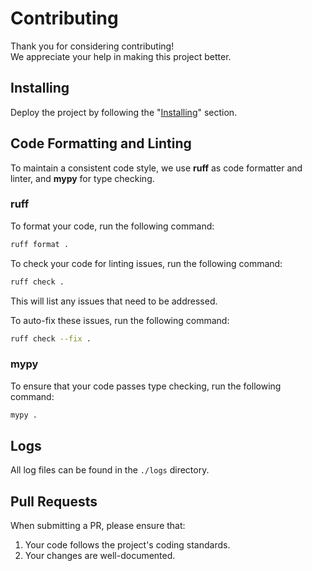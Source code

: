 # Contributing
Thank you for considering contributing!<br>
We appreciate your help in making this project better.

## Installing
Deploy the project by following the "[Installing](README.md#installing)" section.

## Code Formatting and Linting
To maintain a consistent code style, we use **ruff** as code formatter and linter, and **mypy** for type checking.

### ruff
To format your code, run the following command:
```bash
ruff format .
```

To check your code for linting issues, run the following command:
```bash
ruff check .
```
This will list any issues that need to be addressed.

To auto-fix these issues, run the following command:
```bash
ruff check --fix .
```

### mypy
To ensure that your code passes type checking, run the following command:
```bash
mypy .
```

## Logs
All log files can be found in the `./logs` directory.

## Pull Requests
When submitting a PR, please ensure that:
1. Your code follows the project's coding standards.
2. Your changes are well-documented.

